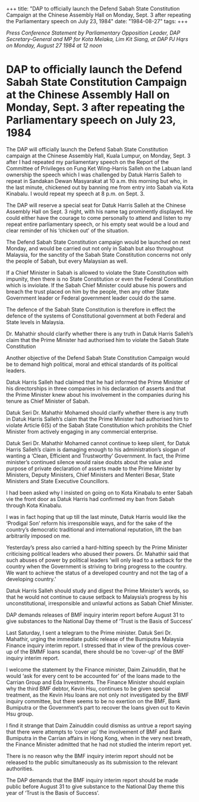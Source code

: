 +++ 
title: "DAP to officially launch the Defend Sabah State Constitution Campaign at the Chinese Assembly Hall on Monday, Sept. 3 after repeating the Parliamentary speech on July 23, 1984"
date: "1984-08-27"
tags:
+++

_Press Conference Statement by Parliamentary Opposition Leader, DAP Secretary-General and MP for Kota Melaka, Lim Kit Siang, at DAP PJ Hqrs on Monday, August 27 1984 at 12 noon_

# DAP to officially launch the Defend Sabah State Constitution Campaign at the Chinese Assembly Hall on Monday, Sept. 3 after repeating the Parliamentary speech on July 23, 1984

The DAP will officially launch the Defend Sabah State Constitution campaign at the Chinese Assembly Hall, Kuala Lumpur, on Monday, Sept. 3 after I had repeated my parliamentary speech on the Report of the Committee of Privileges on Fung Ket Wing-Harris Salleh on the Labuan land ownership the speech which I was challenged by Datuk Harris Salleh to repeat in Sandakan Dewan Masyarakat at 10 a.m. this morning but who, in the last minute, chickened out by banning me from entry into Sabah via Kota Kinabalu. I would repeat my speech at 8 p.m. on Sept. 3.</u>

The DAP will reserve a special seat for Datuk Harris Salleh at the Chinese Assembly Hall on Sept. 3 night, with his name tag prominently displayed. He could either have the courage to come personally to attend and listen to my repeat entire parliamentary speech, or his empty seat would be a loud and clear reminder of his ‘chicken out’ of the situation.

The Defend Sabah State Constitution campaign would be launched on next Monday, and would be carried out not only in Sabah but also throughout Malaysia, for the sanctity of the Sabah State Constitution concerns not only the people of Sabah, but every Malaysian as well.

If a Chief Minister in Sabah is allowed to violate the State Constitution with impunity, then there is no State Constitution or even the Federal Constitution which is inviolate. If the Sabah Chief Minister could abuse his powers and breach the trust placed on him by the people, then any other State Government leader or Federal government leader could do the same.

The defence of the Sabah State Constitution is therefore in effect the defence of the systems of Constitutional government at both Federal and State levels in Malaysia.

Dr. Mahathir should clarify whether there is any truth in Datuk Harris Salleh’s claim that the Prime Minister had authorised him to violate the Sabah State Constitution

Another objective of the Defend Sabah State Constitution Campaign would be to demand high political, moral and ethical standards of its political leaders.

Datuk Harris Salleh had claimed that he had informed the Prime Minister of his directorships in three companies in his declaration of asserts and that the Prime Minister knew about his involvement in the companies during his tenure as Chief Minister of Sabah.

Datuk Seri Dr. Mahathir Mohamed should clarify whether there is any truth in Datuk Harris Salleh’s claim that the Prime Minister had authorised him to violate Article 6(5) of the Sabah State Constitution which prohibits the Chief Minister from actively engaging in any commercial enterprise.

Datuk Seri Dr. Mahathir Mohamed cannot continue to keep silent, for Datuk Harris Salleh’s claim is damaging enough to his administration’s slogan of wanting a ‘Clean, Efficient and Trustworthy’ Government. In fact, the Prime minister’s continued silence would raise doubts about the value and purpose of private declaration of asserts made to the Prime Minister by Ministers, Deputy Ministers, Chief Ministers and Menteri Besar, State Ministers and State Executive Councillors.

I had been asked why I insisted on going on to Kota Kinabalu to enter Sabah vie the front door as Datuk Harris had confirmed my ban from Sabah through Kota Kinabalu.

I was in fact hoping that up till the last minute, Datuk Harris would like the ‘Prodigal Son’ reform his irresponsible ways, and for the sake of the country’s democratic traditional and international reputation, lift the ban arbitrarily imposed on me.

Yesterday’s press also carried a hard-hitting speech by the Prime Minister criticising political leaders who abused their powers. Dr. Mahathir said that such abuses of power by political leaders ‘will only lead to a setback for the country when the Government is striving to bring progress to the country. We want to achieve the status of a developed country and not the tag of a developing country.’

Datuk Harris Salleh should study and digest the Prime Minister’s words, so that he would not continue to cause setback to Malaysia’s progress by his unconstitutional, irresponsible and unlawful actions as Sabah Chief Minister.

DAP demands releases of BMF inquiry interim report before August 31 to give substances to the National Day theme of ‘Trust is the Basis of Success’

Last Saturday, I sent a telegram to the Prime minister. Datuk Seri Dr. Mahathir, urging the immediate public release of the Bumiputra Malaysia Finance inquiry interim report. I stressed that in view of the previous cover-up of the BMMF loans scandal, there should be no ‘cover-up’ of the BMF inquiry interim report.

I welcome the statement by the Finance minister, Daim Zainuddin, that he would ‘ask for every cent to be accounted for’ of the loans made to the Carrian Group and Eda Investments. The Finance Minister should explain why the third BMF debtor, Kevin Hsu, continues to be given special treatment, as the Kevin Hsu loans are not only not investigated by the BMF inquiry committee, but there seems to be no exertion on the BMF, Bank Bumiputra or the Government’s part to recover the loans given out to Kevin Hsu group.

I find it strange that Daim Zainuddin could dismiss as untrue a report saying that there were attempts to ‘cover up’ the involvement of BMF and Bank Bumiputra in the Carrian affairs in Hong Kong, when in the very next breath, the Finance Minister admitted that he had not studied the interim report yet.

There is no reason why the BMF inquiry interim report should not be released to the public simultaneously as its submission to the relevant authorities.

The DAP demands that the BMF inquiry interim report should be made public before August 31 to give substance to the National Day theme this year of ‘Trust is the Basis of Success’.
 
